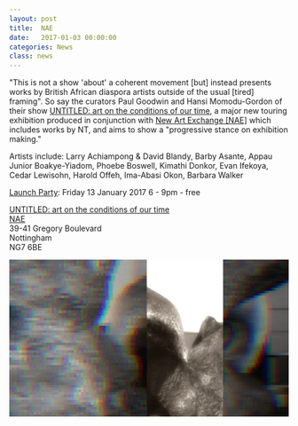 ```yaml
---
layout: post
title:  NAE
date:   2017-01-03 00:00:00
categories: News
class: news
---
```

"This is not a show 'about' a coherent movement [but] instead presents works by British African diaspora artists outside of the usual [tired] framing". So say the curators Paul Goodwin and Hansi Momodu-Gordon of their show <a href="http://www.nae.org.uk/exhibition/untitled-art-on-the-conditions-of-our/114" target="_blank">UNTITLED: art on the conditions of our time</a>, a major new touring exhibition produced in conjunction with <a href="http://www.nae.org.uk" target="_blank">New Art Exchange [NAE]</a> which includes works by NT, and aims to show a "progressive stance on exhibition making."

Artists include: Larry Achiampong & David Blandy, Barby Asante, Appau Junior Boakye-Yiadom, Phoebe Boswell, Kimathi Donkor, Evan Ifekoya, Cedar Lewisohn, Harold Offeh, Ima-Abasi Okon, Barbara Walker

<a href="http://www.nae.org.uk/event/launch-party-untitled/464" target="_blank">Launch Party</a>: Friday 13 January 2017 
6 - 9pm - free  

<a href="http://www.nae.org.uk/exhibition/untitled-art-on-the-conditions-of-our/114" target="_blank">UNTITLED: art on the conditions of our time</a>  
<a href="http://www.nae.org.uk" target="_blank">NAE</a>  
39-41 Gregory Boulevard  
Nottingham  
NG7 6BE  

![bring your heels animated gif ](/assets_posts/moore_into_you.jpg)